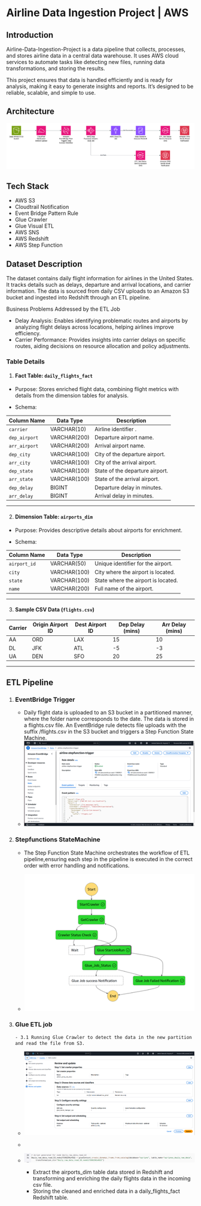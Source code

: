 # Airline Data Ingestion Project | AWS 
## Introduction 
Airline-Data-Ingestion-Project is a data pipeline that collects, processes, and stores airline data in a central data warehouse. It uses AWS cloud services to automate tasks like detecting new files, running data transformations, and storing the results.

This project ensures that data is handled efficiently and is ready for analysis, making it easy to generate insights and reports. It’s designed to be reliable, scalable, and simple to use.


## Architecture 
![Project Architecture](Architecture.png)

## Tech Stack 
- AWS S3
- Cloudtrail Notification 
- Event Bridge Pattern Rule 
- Glue Crawler 
- Glue Visual ETL 
- AWS SNS 
- AWS Redshift 
- AWS Step Function

## Dataset Description

The dataset contains daily flight information for airlines in the United States. It tracks details such as delays, departure and arrival locations, and carrier information. The data is sourced from daily CSV uploads to an Amazon S3 bucket and ingested into Redshift through an ETL pipeline.

Business Problems Addressed by the ETL Job
- Delay Analysis: Enables identifying problematic routes and airports by analyzing flight delays across locations, helping airlines improve efficiency.
- Carrier Performance: Provides insights into carrier delays on specific routes, aiding decisions on resource allocation and policy adjustments.

### Table Details

1. #### Fact Table: `daily_flights_fact`
- Purpose:
  Stores enriched flight data, combining flight metrics with details from the dimension tables for analysis.

- Schema:

| Column Name    | Data Type      | Description                                         |
|----------------|----------------|-----------------------------------------------------|
| `carrier`      | VARCHAR(10)    | Airline identifier . |
| `dep_airport`  | VARCHAR(200)   | Departure airport name.                            |
| `arr_airport`  | VARCHAR(200)   | Arrival airport name.                              |
| `dep_city`     | VARCHAR(100)   | City of the departure airport.                     |
| `arr_city`     | VARCHAR(100)   | City of the arrival airport.                       |
| `dep_state`    | VARCHAR(100)   | State of the departure airport.                    |
| `arr_state`    | VARCHAR(100)   | State of the arrival airport.                      |
| `dep_delay`    | BIGINT         | Departure delay in minutes.                        |
| `arr_delay`    | BIGINT         | Arrival delay in minutes.                          |

---

2. #### Dimension Table: `airports_dim`
- Purpose: Provides descriptive details about airports for enrichment.

- Schema: 

| Column Name    | Data Type      | Description                                         |
|----------------|----------------|-----------------------------------------------------|
| `airport_id`   | VARCHAR(50)    | Unique identifier for the airport.                 |
| `city`         | VARCHAR(100)   | City where the airport is located.                 |
| `state`        | VARCHAR(100)   | State where the airport is located.                |
| `name`         | VARCHAR(200)   | Full name of the airport.                          |

---

3. #### Sample CSV Data (`flights.csv`)

| Carrier | Origin Airport ID | Dest Airport ID | Dep Delay (mins) | Arr Delay (mins) |
|---------|--------------------|------------------|------------------|------------------|
| AA      | ORD                | LAX              | 15               | 10               |
| DL      | JFK                | ATL              | -5               | -3               |
| UA      | DEN                | SFO              | 20               | 25               |

---

## ETL Pipeline 
1. ### EventBridge Trigger
    - Daily flight data is uploaded to an S3 bucket in a partitioned manner, where the folder name corresponds to the date. The data is stored in a flights.csv file. An EventBridge rule detects file uploads with the suffix /flights.csv in the S3 bucket and triggers a Step Function State Machine.
    - ![Event Bridge Rule](Event_bridge_1.png)

  
2. ###  Stepfunctions StateMachine
   - The Step Function State Machine orchestrates the workflow of ETL pipeline,ensuring each step in the pipeline is executed in the correct order with error handling and notifications.

   - ![Stepfunction Statemachine Workflow](Stepfunction_Statemachine.png)
3. ### Glue ETL job 
       - 3.1 Running Glue Crawler to detect the data in the new partition and read the file from S3.
     - ![Glue_crawler_to detect new partitions in S3 bucket](Glue_crawle_S3_daily_data.png)
     - 
     - ![Code_to_read_S3_data_from_glue_catalog ](Code_to_read_S3_data_from_glue_catalog.png)
   

  
       - Extract the airports_dim table data stored in Redshift and transforming and enriching the daily flights data in the incoming csv file.
       - Storing the cleaned and enriched data in a daily_flights_fact Redshift table.
